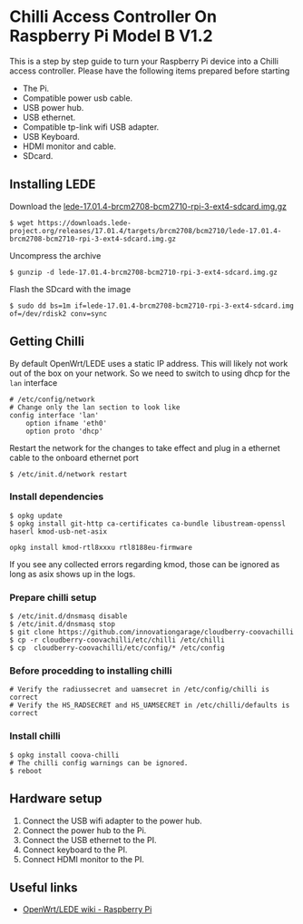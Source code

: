 # Chilli Access Controller On Raspberry Pi Model B V1.2

This is a step by step guide to turn your Raspberry Pi device into a Chilli
access controller. Please have the following items prepared before starting

- The Pi.
- Compatible power usb cable.
- USB power hub.
- USB ethernet.
- Compatible tp-link wifi USB adapter.
- USB Keyboard.
- HDMI monitor and cable.
- SDcard.


## Installing LEDE

Download the [lede-17.01.4-brcm2708-bcm2710-rpi-3-ext4-sdcard.img.gz][img]

    $ wget https://downloads.lede-project.org/releases/17.01.4/targets/brcm2708/bcm2710/lede-17.01.4-brcm2708-bcm2710-rpi-3-ext4-sdcard.img.gz

Uncompress the archive

    $ gunzip -d lede-17.01.4-brcm2708-bcm2710-rpi-3-ext4-sdcard.img.gz

Flash the SDcard with the image

    $ sudo dd bs=1m if=lede-17.01.4-brcm2708-bcm2710-rpi-3-ext4-sdcard.img of=/dev/rdisk2 conv=sync

## Getting Chilli

By default OpenWrt/LEDE uses a static IP address. This will likely not work out
of the box on your network. So we need to switch to using dhcp for the `lan`
interface

    # /etc/config/network
    # Change only the lan section to look like
    config interface 'lan'
        option ifname 'eth0'
        option proto 'dhcp'

Restart the network for the changes to take effect and plug in a ethernet cable
to the onboard ethernet port

    $ /etc/init.d/network restart

### Install dependencies

    $ opkg update
    $ opkg install git-http ca-certificates ca-bundle libustream-openssl haserl kmod-usb-net-asix
    
    opkg install kmod-rtl8xxxu rtl8188eu-firmware

If you see any collected errors regarding kmod, those can be ignored as long as
asix shows up in the logs.

### Prepare chilli setup

    $ /etc/init.d/dnsmasq disable
    $ /etc/init.d/dnsmasq stop
    $ git clone https://github.com/innovationgarage/cloudberry-coovachilli
    $ cp -r cloudberry-coovachilli/etc/chilli /etc/chilli
    $ cp  cloudberry-coovachilli/etc/config/* /etc/config

### Before procedding to installing chilli 

    # Verify the radiussecret and uamsecret in /etc/config/chilli is correct
    # Verify the HS_RADSECRET and HS_UAMSECRET in /etc/chilli/defaults is correct

### Install chilli

    $ opkg install coova-chilli
    # The chilli config warnings can be ignored.
    $ reboot

## Hardware setup

1. Connect the USB wifi adapter to the power hub.
2. Connect the power hub to the Pi.
3. Connect the USB ethernet to the PI.
4. Connect keyboard to the PI.
5. Connect HDMI monitor to the PI.

[img]: https://downloads.lede-project.org/releases/17.01.4/targets/brcm2708/bcm2710/lede-17.01.4-brcm2708-bcm2710-rpi-3-ext4-sdcard.img.gz

## Useful links

- [OpenWrt/LEDE wiki - Raspberry Pi](https://wiki.openwrt.org/toh/raspberry_pi_foundation/raspberry_pi)
